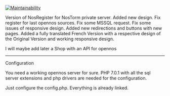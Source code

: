 
[![Maintainability](https://api.codeclimate.com/v1/badges/aa754869c3db5a66ca66/maintainability)](https://codeclimate.com/github/fmohican/NosRegister/maintainability)

Version of NosRegister for NosTorm private server.
Added new design.
Fix register for last opennos sources.
Fix some MSSQL request.
Fix some issues of responsive design.
Added new redirections and buttons with new pages.
Added a fully translated French Version with a respective design of the Original Version and working responsive design.

I will maybe add later a Shop with an API for opennos

------------------------------------------------------------------------------------------------------------------------
Configuration

You need a working opennos server for sure.
PHP 7.0.1 with all the sql server extensions and php drivers are needed for the configuration.

Just configure the config.php. Everything is already linked.
